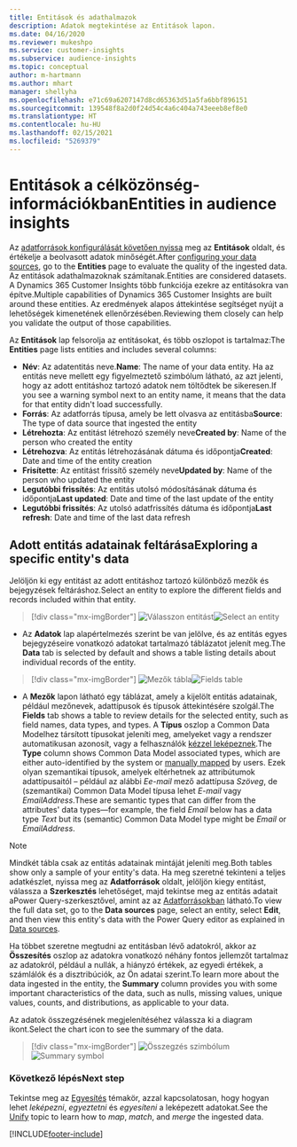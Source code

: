 ```yaml
---
title: Entitások és adathalmazok
description: Adatok megtekintése az Entitások lapon.
ms.date: 04/16/2020
ms.reviewer: mukeshpo
ms.service: customer-insights
ms.subservice: audience-insights
ms.topic: conceptual
author: m-hartmann
ms.author: mhart
manager: shellyha
ms.openlocfilehash: e71c69a6207147d8cd65363d51a5fa6bbf896151
ms.sourcegitcommit: 139548f8a2d0f24d54c4a6c404a743eeeb8ef8e0
ms.translationtype: HT
ms.contentlocale: hu-HU
ms.lasthandoff: 02/15/2021
ms.locfileid: "5269379"
---
```

# <a name="entities-in-audience-insights"></a><span data-ttu-id="ed581-103">Entitások a célközönség-információkban</span><span class="sxs-lookup"><span data-stu-id="ed581-103">Entities in audience insights</span></span>

<span data-ttu-id="ed581-104">Az [adatforrások konfigurálását követően nyissa](data-sources.md) meg az **Entitások** oldalt, és értékelje a beolvasott adatok minőségét.</span><span class="sxs-lookup"><span data-stu-id="ed581-104">After [configuring your data sources](data-sources.md), go to the **Entities** page to evaluate the quality of the ingested data.</span></span> <span data-ttu-id="ed581-105">Az entitások adathalmazoknak számítanak.</span><span class="sxs-lookup"><span data-stu-id="ed581-105">Entities are considered datasets.</span></span> <span data-ttu-id="ed581-106">A Dynamics 365 Customer Insights több funkciója ezekre az entitásokra van építve.</span><span class="sxs-lookup"><span data-stu-id="ed581-106">Multiple capabilities of Dynamics 365 Customer Insights are built around these entities.</span></span> <span data-ttu-id="ed581-107">Az eredmények alapos áttekintése segítséget nyújt a lehetőségek kimenetének ellenőrzésében.</span><span class="sxs-lookup"><span data-stu-id="ed581-107">Reviewing them closely can help you validate the output of those capabilities.</span></span>

<span data-ttu-id="ed581-108">Az **Entitások** lap felsorolja az entitásokat, és több oszlopot is tartalmaz:</span><span class="sxs-lookup"><span data-stu-id="ed581-108">The **Entities** page lists entities and includes several columns:</span></span>

- <span data-ttu-id="ed581-109">**Név**: Az adatentitás neve.</span><span class="sxs-lookup"><span data-stu-id="ed581-109">**Name**: The name of your data entity.</span></span> <span data-ttu-id="ed581-110">Ha az entitás neve mellett egy figyelmeztető szimbólum látható, az azt jelenti, hogy az adott entitáshoz tartozó adatok nem töltődtek be sikeresen.</span><span class="sxs-lookup"><span data-stu-id="ed581-110">If you see a warning symbol next to an entity name, it means that the data for that entity didn't load successfully.</span></span>
- <span data-ttu-id="ed581-111">**Forrás**: Az adatforrás típusa, amely be lett olvasva az entitásba</span><span class="sxs-lookup"><span data-stu-id="ed581-111">**Source**: The type of data source that ingested the entity</span></span>
- <span data-ttu-id="ed581-112">**Létrehozta**: Az entitást létrehozó személy neve</span><span class="sxs-lookup"><span data-stu-id="ed581-112">**Created by**: Name of the person who created the entity</span></span>
- <span data-ttu-id="ed581-113">**Létrehozva**: Az entitás létrehozásának dátuma és időpontja</span><span class="sxs-lookup"><span data-stu-id="ed581-113">**Created**: Date and time of the entity creation</span></span>
- <span data-ttu-id="ed581-114">**Frisítette**: Az entitást frissítő személy neve</span><span class="sxs-lookup"><span data-stu-id="ed581-114">**Updated by**: Name of the person who updated the entity</span></span>
- <span data-ttu-id="ed581-115">**Legutóbbi frissítés**: Az entitás utolsó módosításának dátuma és időpontja</span><span class="sxs-lookup"><span data-stu-id="ed581-115">**Last updated**: Date and time of the last update of the entity</span></span>
- <span data-ttu-id="ed581-116">**Legutóbbi frissítés**: Az utolsó adatfrissítés dátuma és időpontja</span><span class="sxs-lookup"><span data-stu-id="ed581-116">**Last refresh**: Date and time of the last data refresh</span></span>

## <a name="exploring-a-specific-entitys-data"></a><span data-ttu-id="ed581-117">Adott entitás adatainak feltárása</span><span class="sxs-lookup"><span data-stu-id="ed581-117">Exploring a specific entity's data</span></span>

<span data-ttu-id="ed581-118">Jelöljön ki egy entitást az adott entitáshoz tartozó különböző mezők és bejegyzések feltáráshoz.</span><span class="sxs-lookup"><span data-stu-id="ed581-118">Select an entity to explore the different fields and records included within that entity.</span></span>

> [!div class="mx-imgBorder"]
> <span data-ttu-id="ed581-119">![Válasszon entitást](media/data-manager-entities-data.png "Válasszon ki egy entitást!")</span><span class="sxs-lookup"><span data-stu-id="ed581-119">![Select an entity](media/data-manager-entities-data.png "Select an entity")</span></span>

- <span data-ttu-id="ed581-120">Az **Adatok** lap alapértelmezés szerint be van jelölve, és az entitás egyes bejegyzéseire vonatkozó adatokat tartalmazó táblázatot jelenít meg.</span><span class="sxs-lookup"><span data-stu-id="ed581-120">The **Data** tab is selected by default and shows a table listing details about individual records of the entity.</span></span>

> [!div class="mx-imgBorder"]
> <span data-ttu-id="ed581-121">![Mezők tábla](media/data-manager-entities-fields.PNG "Mezők tábla")</span><span class="sxs-lookup"><span data-stu-id="ed581-121">![Fields table](media/data-manager-entities-fields.PNG "Fields table")</span></span>

- <span data-ttu-id="ed581-122">A **Mezők** lapon látható egy táblázat, amely a kijelölt entitás adatainak, például mezőnevek, adattípusok és típusok áttekintésére szolgál.</span><span class="sxs-lookup"><span data-stu-id="ed581-122">The **Fields** tab shows a table to review details for the selected entity, such as field names, data types, and types.</span></span> <span data-ttu-id="ed581-123">A **Típus** oszlop a Common Data Modelhez társított típusokat jeleníti meg, amelyeket vagy a rendszer automatikusan azonosít, vagy a felhasználók [kézzel leképeznek](map-entities.md).</span><span class="sxs-lookup"><span data-stu-id="ed581-123">The **Type** column shows Common Data Model associated types, which are either auto-identified by the system or [manually mapped](map-entities.md) by users.</span></span> <span data-ttu-id="ed581-124">Ezek olyan szemantikai típusok, amelyek eltérhetnek az attribútumok adattípusaitól – például az alábbi *Ee-mail* mező adattípusa *Szöveg*, de (szemantikai) Common Data Model típusa lehet *E-mail* vagy *EmailAddress*.</span><span class="sxs-lookup"><span data-stu-id="ed581-124">These are semantic types that can differ from the attributes' data types—for example, the field *Email* below has a data type *Text* but its (semantic) Common Data Model type might be *Email* or *EmailAddress*.</span></span>

> [!NOTE]
> <span data-ttu-id="ed581-125">Mindkét tábla csak az entitás adatainak mintáját jeleníti meg.</span><span class="sxs-lookup"><span data-stu-id="ed581-125">Both tables show only a sample of your entity's data.</span></span> <span data-ttu-id="ed581-126">Ha meg szeretné tekinteni a teljes adatkészlet, nyissa meg az **Adatforrások** oldalt, jelöljön kiegy entitást, válassza a **Szerkesztés** lehetőséget, majd tekintse meg az entitás adatait aPower Query-szerkesztővel, amint az az [Adatforrásokban](data-sources.md) látható.</span><span class="sxs-lookup"><span data-stu-id="ed581-126">To view the full data set, go to the **Data sources** page, select an entity, select **Edit**, and then view this entity's data with the Power Query editor as explained in [Data sources](data-sources.md).</span></span>

<span data-ttu-id="ed581-127">Ha többet szeretne megtudni az entitásban lévő adatokról, akkor az **Összesítés** oszlop az adatokra vonatkozó néhány fontos jellemzőt tartalmaz az adatokról, például a nullák, a hiányzó értékek, az egyedi értékek, a számlálók és a disztribúciók, az Ön adatai szerint.</span><span class="sxs-lookup"><span data-stu-id="ed581-127">To learn more about the data ingested in the entity, the **Summary** column provides you with some important characteristics of the data, such as nulls, missing values, unique values, counts, and distributions, as applicable to your data.</span></span>

<span data-ttu-id="ed581-128">Az adatok összegzésének megjelenítéséhez válassza ki a diagram ikont.</span><span class="sxs-lookup"><span data-stu-id="ed581-128">Select the chart icon to see the summary of the data.</span></span>

> [!div class="mx-imgBorder"]
> <span data-ttu-id="ed581-129">![Összegzés szimbólum](media/data-manager-entities-summary.png "Adatok összesítése tábla")</span><span class="sxs-lookup"><span data-stu-id="ed581-129">![Summary symbol](media/data-manager-entities-summary.png "Data summary table")</span></span>

### <a name="next-step"></a><span data-ttu-id="ed581-130">Következő lépés</span><span class="sxs-lookup"><span data-stu-id="ed581-130">Next step</span></span>

<span data-ttu-id="ed581-131">Tekintse meg az [Egyesítés](data-unification.md) témakör, azzal kapcsolatosan, hogy hogyan lehet *leképezni*, *egyeztetni* és *egyesíteni* a leképezett adatokat.</span><span class="sxs-lookup"><span data-stu-id="ed581-131">See the [Unify](data-unification.md) topic to learn how to *map*, *match*, and *merge* the ingested data.</span></span>


[!INCLUDE[footer-include](../includes/footer-banner.md)]